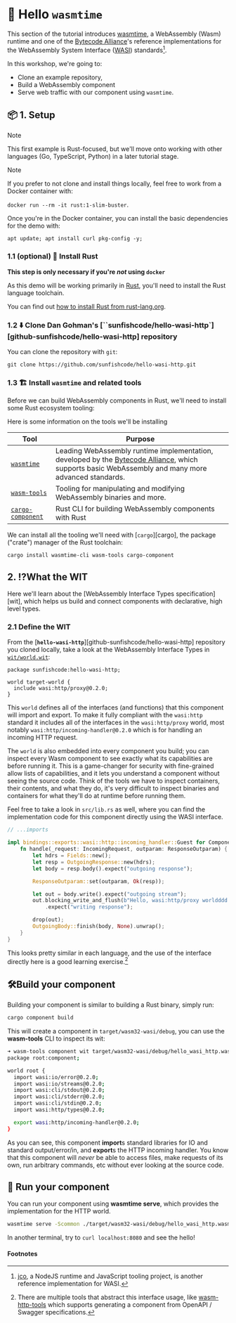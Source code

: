 # 👋 Hello `wasmtime`

This section of the tutorial introduces [wasmtime][wasmtime], a WebAssembly (Wasm) runtime and one of the [Bytecode Alliance][bca]'s reference implementations for the WebAssembly System Interface ([WASI](https://wasi.dev/)) standards[^1].

In this workshop, we're going to:
- Clone an example repository,
- Build a WebAssembly component
- Serve web traffic with our component using `wasmtime`.

[wasmtime]: https://wasmtime.dev
[bca]: https://bytecodealliance.org

## 📦 1. Setup

> [!NOTE]
> This first example is Rust-focused, but we'll move onto working with other languages (Go, TypeScript, Python) in a later tutorial stage.

> [!NOTE]
> If you prefer to not clone and install things locally, feel free to work from a Docker container with:
>
> `docker run --rm -it rust:1-slim-buster`.
>
> Once you're in the Docker container, you can install the basic dependencies for the demo with:
>
> `apt update; apt install curl pkg-config -y;`

### 1.1 (optional) 🦀 Install Rust

**This step is only necessary if you're *not* using `docker`**

As this demo will be working primarily in [Rust][rust], you'll need to install the Rust language toolchain.

You can find out [how to install Rust from rust-lang.org][rust-install].

[rust]: https://rust-lang.org
[rust-install]: https://www.rust-lang.org/tools/install

### 1.2 ⬇️ Clone Dan Gohman's [``sunfishcode/hello-wasi-http`][github-sunfishcode/hello-wasi-http] repository

You can clone the repository with `git`:

```console
git clone https://github.com/sunfishcode/hello-wasi-http.git
```

[sunfishcode/hello-wasi-http]: https://github.com/sunfishcode/hello-wasi-http/

### 1.3 🏗️ Install `wasmtime` and related tools

Before we can build WebAssembly components in Rust, we'll need to install some Rust ecosystem tooling:

Here is some information on the tools we'll be installing

| Tool                                 | Purpose                                                                                                                                                   |
|--------------------------------------|-----------------------------------------------------------------------------------------------------------------------------------------------------------|
| [`wasmtime`][wasmtime]               | Leading WebAssembly runtime implementation, developed by the [Bytecode Alliance][bca], which supports basic WebAssembly and many more advanced standards. |
| [`wasm-tools`][wasm-tools]           | Tooling for manipulating and modifying WebAssembly binaries and more.                                                                                     |
| [`cargo-component`][cargo-component] | Rust CLI for building WebAssembly components with Rust                                                                                                    |

We can install all the tooling we'll need with [`cargo`][cargo], the package ("crate") manager of the Rust toolchain:

```console
cargo install wasmtime-cli wasm-tools cargo-component
```

[wasm-tools]: https://github.com/bytecodealliance/wasm-tools
[cargo-component]: https://github.com/bytecodealliance/cargo-component

## 2. ⁉️What the WIT

Here we'll learn about the [WebAssembly Interface Types specification][wit], which helps us build and connect components with declarative, high level types.

### 2.1 Define the WIT

From the [**`hello-wasi-http`**][github-sunfishcode/hello-wasi-http] repository you cloned locally, take a look at the WebAssembly Interface Types in [`wit/world.wit`](https://github.com/sunfishcode/hello-wasi-http/blob/main/wit/world.wit):

```wit
package sunfishcode:hello-wasi-http;

world target-world {
  include wasi:http/proxy@0.2.0;
}
```

This `world` defines all of the interfaces (and functions) that this component will import and export. To make it fully compliant with the `wasi:http` standard it includes all of the interfaces in the `wasi:http/proxy` world, most notably `wasi:http/incoming-handler@0.2.0` which is for handling an incoming HTTP request.

The `world` is also embedded into every component you build; you can inspect every Wasm component to see exactly what its capabilities are before running it. This is a game-changer for security with fine-grained allow lists of capabilities, and it lets you understand a component without seeing the source code. Think of the tools we have to inspect containers, their contents, and what they do, it's very difficult to inspect binaries and containers for what they'll do at runtime before running them.

Feel free to take a look in `src/lib.rs` as well, where you can find the implementation code for this component directly using the WASI interface.

```rust
// ...imports

impl bindings::exports::wasi::http::incoming_handler::Guest for Component {
    fn handle(_request: IncomingRequest, outparam: ResponseOutparam) {
        let hdrs = Fields::new();
        let resp = OutgoingResponse::new(hdrs);
        let body = resp.body().expect("outgoing response");

        ResponseOutparam::set(outparam, Ok(resp));

        let out = body.write().expect("outgoing stream");
        out.blocking_write_and_flush(b"Hello, wasi:http/proxy worldddd!\n")
            .expect("writing response");

        drop(out);
        OutgoingBody::finish(body, None).unwrap();
    }
}
```

This looks pretty similar in each language, and the use of the interface directly here is a good learning exercise.[^2]

[wit-spec]: https://github.com/WebAssembly/component-model/blob/main/design/mvp/WIT.md

## 🛠️Build your component

Building your component is similar to building a Rust binary, simply run:
```bash
cargo component build
```

This will create a component in `target/wasm32-wasi/debug`, you can use the **wasm-tools** CLI to inspect its wit:
```bash
➜ wasm-tools component wit target/wasm32-wasi/debug/hello_wasi_http.wasm
package root:component;

world root {
  import wasi:io/error@0.2.0;
  import wasi:io/streams@0.2.0;
  import wasi:cli/stdout@0.2.0;
  import wasi:cli/stderr@0.2.0;
  import wasi:cli/stdin@0.2.0;
  import wasi:http/types@0.2.0;

  export wasi:http/incoming-handler@0.2.0;
}
```

As you can see, this component **import**s standard libraries for IO and standard output/error/in, and **export**s the HTTP incoming handler. You know that this component will _never_ be able to access files, make requests of its own, run arbitrary commands, etc without ever looking at the source code.

## 👟 Run your component
You can run your component using **wasmtime serve**, which provides the implementation for the HTTP world.

```bash
wasmtime serve -Scommon ./target/wasm32-wasi/debug/hello_wasi_http.wasm
```

In another terminal, try to `curl localhost:8080` and see the hello!

#### Footnotes

[^1]: [jco](https://github.com/bytecodealliance/jco), a NodeJS runtime and JavaScript tooling project, is another reference implementation for WASI.
[^2]: There are multiple tools that abstract this interface usage, like [wasm-http-tools](https://github.com/yoshuawuyts/wasm-http-tools) which supports generating a component from OpenAPI / Swagger specifications.
